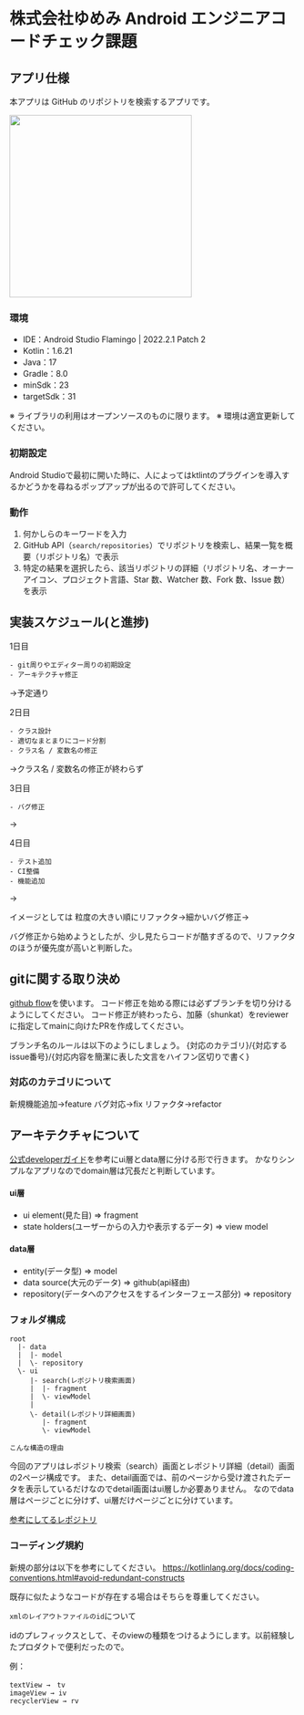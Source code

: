 # 株式会社ゆめみ Android エンジニアコードチェック課題

## アプリ仕様

本アプリは GitHub のリポジトリを検索するアプリです。

<img src="docs/app.gif" width="320">

### 環境

- IDE：Android Studio Flamingo | 2022.2.1 Patch 2
- Kotlin：1.6.21
- Java：17
- Gradle：8.0
- minSdk：23
- targetSdk：31

※ ライブラリの利用はオープンソースのものに限ります。
※ 環境は適宜更新してください。

### 初期設定
Android Studioで最初に開いた時に、人によってはktlintのプラグインを導入するかどうかを尋ねるポップアップが出るので許可してください。

### 動作

1. 何かしらのキーワードを入力
2. GitHub API（`search/repositories`）でリポジトリを検索し、結果一覧を概要（リポジトリ名）で表示
3. 特定の結果を選択したら、該当リポジトリの詳細（リポジトリ名、オーナーアイコン、プロジェクト言語、Star 数、Watcher 数、Fork 数、Issue
   数）を表示

## 実装スケジュール(と進捗)

1日目

```
- git周りやエディター周りの初期設定
- アーキテクチャ修正
```
→予定通り

2日目

```
- クラス設計
- 適切なまとまりにコード分割
- クラス名 / 変数名の修正
```
→クラス名 / 変数名の修正が終わらず

3日目

```
- バグ修正
```
→

4日目

```
- テスト追加
- CI整備
- 機能追加
```
→

イメージとしては
粒度の大きい順にリファクタ→細かいバグ修正→

バグ修正から始めようとしたが、少し見たらコードが酷すぎるので、リファクタのほうが優先度が高いと判断した。

## gitに関する取り決め
[github flow](https://zenn.dev/ryo_4947123/books/497459787cb294/viewer/branchstrategy_githubflow)を使います。
コード修正を始める際には必ずブランチを切り分けるようにしてください。
コード修正が終わったら、加藤（shunkat）をreviewerに指定してmainに向けたPRを作成してください。

ブランチ名のルールは以下のようにしましょう。
{対応のカテゴリ}/{対応するissue番号}/{対応内容を簡潔に表した文言をハイフン区切りで書く}

### 対応のカテゴリについて
新規機能追加→feature
バグ対応→fix
リファクタ→refactor

## アーキテクチャについて
[公式developerガイド](https://developer.android.com/topic/architecture?hl=ja)を参考にui層とdata層に分ける形で行きます。
かなりシンプルなアプリなのでdomain層は冗長だと判断しています。

#### ui層
- ui element(見た目) => fragment
- state holders(ユーザーからの入力や表示するデータ) => view model

#### data層
- entity(データ型) => model
- data source(大元のデータ) => github(api経由) 
- repository(データへのアクセスをするインターフェース部分) => repository

### フォルダ構成
```
root
  |- data
  |  |- model
  |  \- repository
  \- ui
     |- search(レポジトリ検索画面)
     |  |- fragment
     |  \- viewModel
     |
     \- detail(レポジトリ詳細画面)
        |- fragment
        \- viewModel
```

`こんな構造の理由`

今回のアプリはレポジトリ検索（search）画面とレポジトリ詳細（detail）画面の2ページ構成です。
また、detail画面では、前のページから受け渡されたデータを表示しているだけなのでdetail画面はui層しか必要ありません。
なのでdata層はページごとに分けず、ui層だけページごとに分けています。

[参考にしてるレポジトリ](https://github.com/erikjhordan-rey/People-MVVM)

### コーディング規約
新規の部分は以下を参考にしてください。
https://kotlinlang.org/docs/coding-conventions.html#avoid-redundant-constructs

既存に似たようなコードが存在する場合はそちらを尊重してください。

`xmlのレイアウトファイルのid`について

idのプレフィックスとして、そのviewの種類をつけるようにします。以前経験したプロダクトで便利だったので。

例：

```
textView →　tv
imageView → iv
recyclerView → rv
```